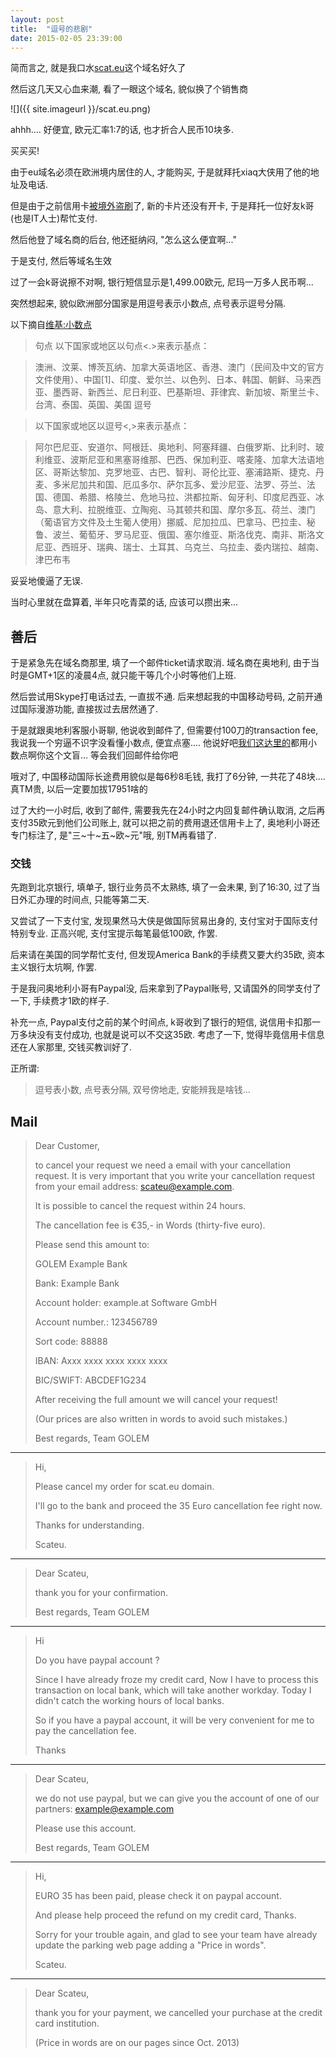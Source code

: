 ```yaml
---
layout: post
title:  "逗号的悲剧"
date: 2015-02-05 23:39:00
---
```


简而言之, 就是我口水[scat.eu](http://scat.eu)这个域名好久了

然后这几天又心血来潮, 看了一眼这个域名, 貌似换了个销售商

![]({{ site.imageurl }}/scat.eu.png)

ahhh.... 好便宜, 欧元汇率1:7的话, 也才折合人民币10块多. 

买买买! 

由于eu域名必须在欧洲境内居住的人, 才能购买, 于是就拜托xiaq大侠用了他的地址及电话. 

但是由于之前信用卡[被境外盗刷](http://scateu.me/2014/05/29/credit-card-stolen.html)了, 新的卡片还没有开卡, 于是拜托一位好友k哥(也是IT人士)帮忙支付. 

然后他登了域名商的后台, 他还挺纳闷, "怎么这么便宜啊..."

于是支付, 然后等域名生效

过了一会k哥说擦不对啊, 银行短信显示是1,499.00欧元, 尼玛一万多人民币啊...


突然想起来, 貌似欧洲部分国家是用逗号表示小数点, 点号表示逗号分隔. 

以下摘自[维基:小数点](http://zh.wikipedia.org/wiki/小數點)

> 句点
> 以下国家或地区以句点<.>来表示基点：

> 澳洲、汶莱、博茨瓦纳、加拿大英语地区、香港、澳门（民间及中文的官方文件使用）、中国[1]、印度、爱尔兰、以色列、日本、韩国、朝鲜、马来西亚、墨西哥、新西兰、尼日利亚、巴基斯坦、菲律宾、新加坡、斯里兰卡、台湾、泰国、英国、美国
逗号

> 以下国家或地区以逗号<,>来表示基点：

> 阿尔巴尼亚、安道尔、阿根廷、奥地利、阿塞拜疆、白俄罗斯、比利时、玻利维亚、波斯尼亚和黑塞哥维那、巴西、保加利亚、喀麦隆、加拿大法语地区、哥斯达黎加、克罗地亚、古巴、智利、哥伦比亚、塞浦路斯、捷克、丹麦、多米尼加共和国、厄瓜多尔、萨尔瓦多、爱沙尼亚、法罗、芬兰、法国、德国、希腊、格陵兰、危地马拉、洪都拉斯、匈牙利、印度尼西亚、冰岛、意大利、拉脱维亚、立陶宛、马其顿共和国、摩尔多瓦、荷兰、澳门（葡语官方文件及土生葡人使用）挪威、尼加拉瓜、巴拿马、巴拉圭、秘鲁、波兰、葡萄牙、罗马尼亚、俄国、塞尔维亚、斯洛伐克、南非、斯洛文尼亚、西班牙、瑞典、瑞士、土耳其、乌克兰、乌拉圭、委内瑞拉、越南、津巴布韦

妥妥地傻逼了无误. 

当时心里就在盘算着, 半年只吃青菜的话, 应该可以攒出来...

## 善后

于是紧急先在域名商那里, 填了一个邮件ticket请求取消. 域名商在奥地利, 由于当时是GMT+1区的凌晨4点, 就只能干等几个小时等他们上班. 

然后尝试用Skype打电话过去, 一直拔不通. 后来想起我的中国移动号码, 之前开通过国际漫游功能, 直接拔过去居然通了. 

于是就跟奥地利客服小哥聊, 他说收到邮件了, 但需要付100刀的transaction fee, 我说我一个穷逼不识字没看懂小数点, 便宜点塞....  他说好吧[我们这达里的](http://www.tsinghua.edu.cn/publish/news/4205/2012/20120621233508539834628/20120621233508539834628_.html)都用小数点啊你这个文盲... 等会我们回邮件给你吧

哦对了, 中国移动国际长途费用貌似是每6秒8毛钱, 我打了6分钟, 一共花了48块.... 真TM贵, 以后一定要加拔17951啥的

过了大约一小时后, 收到了邮件, 需要我先在24小时之内回复邮件确认取消, 之后再支付35欧元到他们公司账上, 就可以把之前的费用退还信用卡上了, 奥地利小哥还专门标注了, 是"三~十~五~欧~元"哦, 别TM再看错了. 

### 交钱

先跑到北京银行, 填单子, 银行业务员不太熟练, 填了一会未果, 到了16:30, 过了当日外汇办理的时间点, 只能等第二天. 

又尝试了一下支付宝, 发现果然马大侠是做国际贸易出身的, 支付宝对于国际支付特别专业. 正高兴呢, 支付宝提示每笔最低100欧, 作罢. 

后来请在美国的同学帮忙支付, 但发现America Bank的手续费又要大约35欧, 资本主义银行太坑啊, 作罢. 

于是我问奥地利小哥有Paypal没, 后来拿到了Paypal账号, 又请国外的同学支付了一下, 手续费才1欧的样子.  

补充一点, Paypal支付之前的某个时间点, k哥收到了银行的短信, 说信用卡扣那一万多块没有支付成功, 也就是说可以不交这35欧. 考虑了一下, 觉得毕竟信用卡信息还在人家那里, 交钱买教训好了. 

正所谓: 

> 逗号表小数, 点号表分隔, 双号傍地走, 安能辨我是啥钱...


## Mail

>Dear Customer,
>
>to cancel your request we need a email with your cancellation request. It is very important that you write your cancellation request from your email address: scateu@example.com.
>
>It is possible to cancel the request within 24 hours.
>
>The cancellation fee is €35,- in Words (thirty-five euro).
>
>Please send this amount to:
>
>GOLEM Example Bank
>
>Bank: Example Bank
>
>Account holder: example.at Software GmbH
>
>Account number.: 123456789
>
>Sort code: 88888
>
>IBAN: Axxx xxxx xxxx xxxx xxxx
>
>BIC/SWIFT: ABCDEF1G234
>
>After receiving the full amount we will cancel your request!
>
>(Our prices are also written in words to avoid such mistakes.)
>
>Best regards, Team GOLEM

---

>Hi, 
>
>Please cancel my order for scat.eu domain.
>
>I'll go to the bank and proceed the 35 Euro cancellation fee right now.
>
>Thanks for understanding.
>
>Scateu.

---

>Dear Scateu,
>
>thank you for your confirmation.
>
>Best regards, Team GOLEM

---

>Hi 
>
>Do you have paypal account ? 
>
>Since I have already froze my credit card, Now I have to process this transaction on local bank, which will take another workday. Today I didn't catch the working hours of local banks.
>
>So if you have a paypal account, it will be very convenient for me to pay the cancellation fee.
>
>Thanks


---

>Dear Scateu,
> 
>we do not use paypal, but we can give you the account of one of our partners: example@example.com
>
>Please use this account.
>
>Best regards, Team GOLEM


---

>Hi,
>
>EURO 35 has been paid, please check it on paypal account.
>
>
>And please help proceed the refund on my credit card, Thanks.
>
>Sorry for your trouble again, and glad to see your team have already update the parking web page adding a "Price in words".
>
>
>Scateu.

---

>Dear Scateu,
>
>thank you for your payment, we cancelled your purchase at the credit card institution.
>
>(Price in words are on our pages since Oct. 2013)

